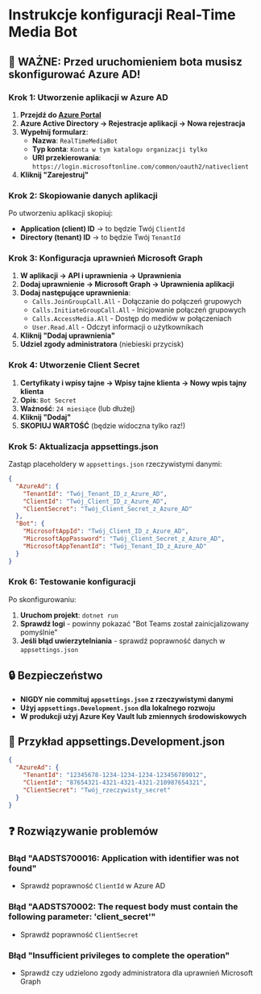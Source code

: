 # Instrukcje konfiguracji Real-Time Media Bot

## 🚨 WAŻNE: Przed uruchomieniem bota musisz skonfigurować Azure AD!

### Krok 1: Utworzenie aplikacji w Azure AD

1. **Przejdź do [Azure Portal](https://portal.azure.com)**
2. **Azure Active Directory → Rejestracje aplikacji → Nowa rejestracja**
3. **Wypełnij formularz**:
   - **Nazwa**: `RealTimeMediaBot`
   - **Typ konta**: `Konta w tym katalogu organizacji tylko`
   - **URI przekierowania**: `https://login.microsoftonline.com/common/oauth2/nativeclient`
4. **Kliknij "Zarejestruj"**

### Krok 2: Skopiowanie danych aplikacji

Po utworzeniu aplikacji skopiuj:
- **Application (client) ID** → to będzie Twój `ClientId`
- **Directory (tenant) ID** → to będzie Twój `TenantId`

### Krok 3: Konfiguracja uprawnień Microsoft Graph

1. **W aplikacji → API i uprawnienia → Uprawnienia**
2. **Dodaj uprawnienie → Microsoft Graph → Uprawnienia aplikacji**
3. **Dodaj następujące uprawnienia**:
   - `Calls.JoinGroupCall.All` - Dołączanie do połączeń grupowych
   - `Calls.InitiateGroupCall.All` - Inicjowanie połączeń grupowych
   - `Calls.AccessMedia.All` - Dostęp do mediów w połączeniach
   - `User.Read.All` - Odczyt informacji o użytkownikach
4. **Kliknij "Dodaj uprawnienia"**
5. **Udziel zgody administratora** (niebieski przycisk)

### Krok 4: Utworzenie Client Secret

1. **Certyfikaty i wpisy tajne → Wpisy tajne klienta → Nowy wpis tajny klienta**
2. **Opis**: `Bot Secret`
3. **Ważność**: `24 miesiące` (lub dłużej)
4. **Kliknij "Dodaj"**
5. **SKOPIUJ WARTOŚĆ** (będzie widoczna tylko raz!)

### Krok 5: Aktualizacja appsettings.json

Zastąp placeholdery w `appsettings.json` rzeczywistymi danymi:

```json
{
  "AzureAd": {
    "TenantId": "Twój_Tenant_ID_z_Azure_AD",
    "ClientId": "Twój_Client_ID_z_Azure_AD", 
    "ClientSecret": "Twój_Client_Secret_z_Azure_AD"
  },
  "Bot": {
    "MicrosoftAppId": "Twój_Client_ID_z_Azure_AD",
    "MicrosoftAppPassword": "Twój_Client_Secret_z_Azure_AD",
    "MicrosoftAppTenantId": "Twój_Tenant_ID_z_Azure_AD"
  }
}
```

### Krok 6: Testowanie konfiguracji

Po skonfigurowaniu:

1. **Uruchom projekt**: `dotnet run`
2. **Sprawdź logi** - powinny pokazać "Bot Teams został zainicjalizowany pomyślnie"
3. **Jeśli błąd uwierzytelniania** - sprawdź poprawność danych w `appsettings.json`

## 🔒 Bezpieczeństwo

- **NIGDY nie commituj `appsettings.json` z rzeczywistymi danymi**
- **Użyj `appsettings.Development.json` dla lokalnego rozwoju**
- **W produkcji użyj Azure Key Vault lub zmiennych środowiskowych**

## 📝 Przykład appsettings.Development.json

```json
{
  "AzureAd": {
    "TenantId": "12345678-1234-1234-1234-123456789012",
    "ClientId": "87654321-4321-4321-4321-210987654321",
    "ClientSecret": "Twój_rzeczywisty_secret"
  }
}
```

## ❓ Rozwiązywanie problemów

### Błąd "AADSTS700016: Application with identifier was not found"
- Sprawdź poprawność `ClientId` w Azure AD

### Błąd "AADSTS70002: The request body must contain the following parameter: 'client_secret'"
- Sprawdź poprawność `ClientSecret`

### Błąd "Insufficient privileges to complete the operation"
- Sprawdź czy udzielono zgody administratora dla uprawnień Microsoft Graph
